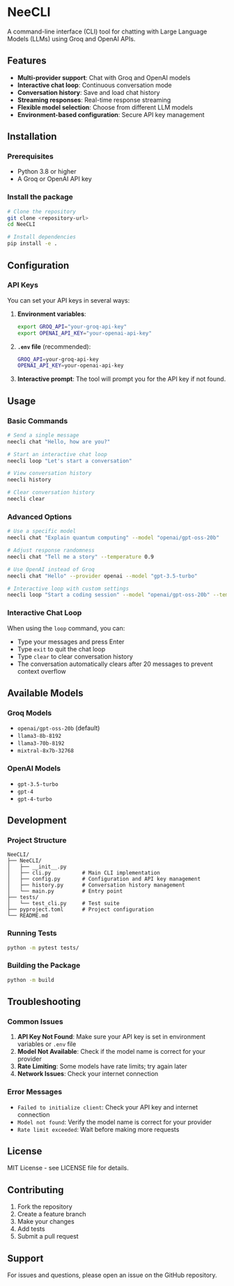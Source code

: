 # NeeCLI

A command-line interface (CLI) tool for chatting with Large Language Models (LLMs) using Groq and OpenAI APIs.

## Features

- **Multi-provider support**: Chat with Groq and OpenAI models
- **Interactive chat loop**: Continuous conversation mode
- **Conversation history**: Save and load chat history
- **Streaming responses**: Real-time response streaming
- **Flexible model selection**: Choose from different LLM models
- **Environment-based configuration**: Secure API key management

## Installation

### Prerequisites

- Python 3.8 or higher
- A Groq or OpenAI API key

### Install the package

```bash
# Clone the repository
git clone <repository-url>
cd NeeCLI

# Install dependencies
pip install -e .
```

## Configuration

### API Keys

You can set your API keys in several ways:

1. **Environment variables**:
   ```bash
   export GROQ_API="your-groq-api-key"
   export OPENAI_API_KEY="your-openai-api-key"
   ```

2. **`.env` file** (recommended):
   ```bash
   GROQ_API=your-groq-api-key
   OPENAI_API_KEY=your-openai-api-key
   ```

3. **Interactive prompt**: The tool will prompt you for the API key if not found.

## Usage

### Basic Commands

```bash
# Send a single message
neecli chat "Hello, how are you?"

# Start an interactive chat loop
neecli loop "Let's start a conversation"

# View conversation history
neecli history

# Clear conversation history
neecli clear
```

### Advanced Options

```bash
# Use a specific model
neecli chat "Explain quantum computing" --model "openai/gpt-oss-20b"

# Adjust response randomness
neecli chat "Tell me a story" --temperature 0.9

# Use OpenAI instead of Groq
neecli chat "Hello" --provider openai --model "gpt-3.5-turbo"

# Interactive loop with custom settings
neecli loop "Start a coding session" --model "openai/gpt-oss-20b" --temperature 0.3 --provider groq
```

### Interactive Chat Loop

When using the `loop` command, you can:

- Type your messages and press Enter
- Type `exit` to quit the chat loop
- Type `clear` to clear conversation history
- The conversation automatically clears after 20 messages to prevent context overflow

## Available Models

### Groq Models
- `openai/gpt-oss-20b` (default)
- `llama3-8b-8192`
- `llama3-70b-8192`
- `mixtral-8x7b-32768`

### OpenAI Models
- `gpt-3.5-turbo`
- `gpt-4`
- `gpt-4-turbo`

## Development

### Project Structure

```
NeeCLI/
├── NeeCLI/
│   ├── __init__.py
│   ├── cli.py          # Main CLI implementation
│   ├── config.py       # Configuration and API key management
│   ├── history.py      # Conversation history management
│   └── main.py         # Entry point
├── tests/
│   └── test_cli.py     # Test suite
├── pyproject.toml      # Project configuration
└── README.md
```

### Running Tests

```bash
python -m pytest tests/
```

### Building the Package

```bash
python -m build
```

## Troubleshooting

### Common Issues

1. **API Key Not Found**: Make sure your API key is set in environment variables or `.env` file
2. **Model Not Available**: Check if the model name is correct for your provider
3. **Rate Limiting**: Some models have rate limits; try again later
4. **Network Issues**: Check your internet connection

### Error Messages

- `Failed to initialize client`: Check your API key and internet connection
- `Model not found`: Verify the model name is correct for your provider
- `Rate limit exceeded`: Wait before making more requests

## License

MIT License - see LICENSE file for details.

## Contributing

1. Fork the repository
2. Create a feature branch
3. Make your changes
4. Add tests
5. Submit a pull request

## Support

For issues and questions, please open an issue on the GitHub repository.

